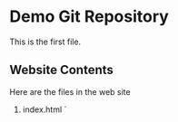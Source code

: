 # Demo Git Repository

This is the first file.

## Website Contents


Here are the files in the web site
1. index.html
`